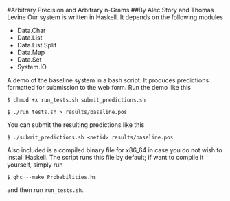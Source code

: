 #Arbitrary Precision and Arbitrary n-Grams
##By Alec Story and Thomas Levine
Our system is written in Haskell. It depends on the following modules
*	Data.Char
*	Data.List
*	Data.List.Split
*	Data.Map
*	Data.Set
*	System.IO

A demo of the baseline system in a bash script.
It produces predictions formatted for submission
to the web form. Run the demo like this

`$ chmod +x run_tests.sh submit_predictions.sh`

`$ ./run_tests.sh > results/baseline.pos`

You can submit the resulting predictions like this

`$ ./submit_predictions.sh <netid> results/baseline.pos`

Also included is a compiled binary file for x86_64 in case you do not wish to
install Haskell.  The script runs this file by default; if want to compile it
yourself, simply run

`$ ghc --make Probabilities.hs`

and then run `run_tests.sh`.

